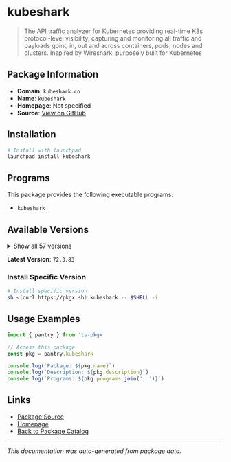 # kubeshark

> The API traffic analyzer for Kubernetes providing real-time K8s protocol-level visibility, capturing and monitoring all traffic and payloads going in, out and across containers, pods, nodes and clusters. Inspired by Wireshark, purposely built for Kubernetes

## Package Information

- **Domain**: `kubeshark.co`
- **Name**: `kubeshark`
- **Homepage**: Not specified
- **Source**: [View on GitHub](https://github.com/pkgxdev/pantry/tree/main/projects/kubeshark.co/package.yml)

## Installation

```bash
# Install with launchpad
launchpad install kubeshark
```

## Programs

This package provides the following executable programs:

- `kubeshark`

## Available Versions

<details>
<summary>Show all 57 versions</summary>

- `72.3.83`, `52.7.8`, `52.7.7`, `52.7.3`, `52.7.0`
- `52.6.0`, `52.5.0`, `52.4.2`, `52.4.0`, `52.3.96`
- `52.3.95`, `52.3.94`, `52.3.93`, `52.3.92`, `52.3.91`
- `52.3.90`, `52.3.89`, `52.3.88`, `52.3.87`, `52.3.86`
- `52.3.85`, `52.3.84`, `52.3.83`, `52.3.82`, `52.3.79`
- `52.3.78`, `52.3.77`, `52.3.76`, `52.3.75`, `52.3.74`
- `52.3.73`, `52.3.69`, `52.3.68`, `52.3.62`, `52.3.59`
- `52.3.0`, `52.2.39`, `52.2.30`, `52.2.1`, `52.2.0`
- `52.1.77`, `52.1.75`, `52.1.66`, `52.1.63`, `52.1.50`
- `52.1.45`, `52.1.30`, `52.1.9`, `52.1.0`, `52.0.0`
- `51.0.39`, `51.0.38`, `51.0.37`, `51.0.27`, `51.0.18`
- `51.0.14`, `51.0.0`

</details>

**Latest Version**: `72.3.83`

### Install Specific Version

```bash
# Install specific version
sh <(curl https://pkgx.sh) kubeshark -- $SHELL -i
```

## Usage Examples

```typescript
import { pantry } from 'ts-pkgx'

// Access this package
const pkg = pantry.kubeshark

console.log(`Package: ${pkg.name}`)
console.log(`Description: ${pkg.description}`)
console.log(`Programs: ${pkg.programs.join(', ')}`)
```

## Links

- [Package Source](https://github.com/pkgxdev/pantry/tree/main/projects/kubeshark.co/package.yml)
- [Homepage](#)
- [Back to Package Catalog](../../package-catalog.md)

---

*This documentation was auto-generated from package data.*
